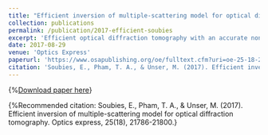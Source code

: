 ```yaml
---
title: "Efficient inversion of multiple-scattering model for optical diffraction tomography"
collection: publications
permalink: /publication/2017-efficient-soubies
excerpt: 'Efficient optical diffraction tomography with an accurate nonlinear forward model'
date: 2017-08-29
venue: 'Optics Express'
paperurl: 'https://www.osapublishing.org/oe/fulltext.cfm?uri=oe-25-18-21786&id=371123'
citation: 'Soubies, E., Pham, T. A., & Unser, M. (2017). Efficient inversion of multiple-scattering model for optical diffraction tomography. Optics express, 25(18), 21786-21800.'
---
```


{%[Download paper here](http://academicpages.github.io/files/paper1.pdf)}

{%Recommended citation: Soubies, E., Pham, T. A., & Unser, M. (2017). Efficient inversion of multiple-scattering model for optical diffraction tomography. Optics express, 25(18), 21786-21800.}